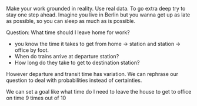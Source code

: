 Make your work grounded in reality. Use real data. To go extra deep try to stay one step ahead.
Imagine you live in Berlin but you wanna get up as late as possible, so you can sleep as much as is possible.

Question: What time should I leave home for work?

- you know the time it takes to get from home -> station and station -> office by foot.
- When do trains arrive at departure station?
- How long do they take to get to destination station?

However departure and transit time has variation. We can rephrase our question to deal with probabilities instead of certainties.

We can set a goal like what time do I need to leave the house to get to office on time 9 times out of 10
